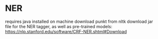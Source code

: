 # NER
requires java installed on machine
download punkt from nltk
download jar file for the NER tagger, as well as pre-trained models: https://nlp.stanford.edu/software/CRF-NER.shtml#Download
